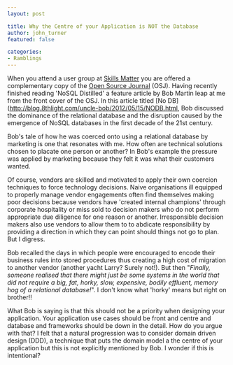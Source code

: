 ```yaml
---
layout: post

title: Why the Centre of your Application is NOT the Database
author: john_turner
featured: false

categories:
- Ramblings
---
```


When you attend a user group at [Skills Matter](http://skillsmatter.com/) you are offered a complementary copy of the [Open Source Journal](http://skillsmatter.com/go/open-source-journal) (OSJ).  Having recently finished reading 'NoSQL Distilled' a feature article by Bob Martin leap at me from the front cover of the OSJ.  In this article titled [No DB](http://blog.8thlight.com/uncle-bob/2012/05/15/NODB.html, Bob discussed the dominance of the relational database and the disruption caused by the emergence of NoSQL databases in the first decade of the 21st century.

Bob's tale of how he was coerced onto using a relational database by marketing is one that resonates with me.  How often are technical solutions chosen to placate one person or another? In Bob's example the pressure was applied by marketing because they felt it was what their customers wanted.

Of course, vendors are skilled and motivated to apply their own coercion techniques to force technology decisions.  Naive organisations ill equipped to properly manage vendor engagements often find themselves making poor decisions because vendors have 'created internal champions' through corporate hospitality or miss sold to decision makers who do not perform appropriate due diligence for one reason or another.  Irresponsible decision makers also use vendors to allow them to to abdicate responsibility by providing a direction in which they can point should things not go to plan.  But I digress.

Bob recalled the days in which people were encouraged to encode their business rules into stored procedures thus creating a high cost of migration to another vendor (another yacht Larry? Surely not!).  But then "<em>Finally, someone realised that there might just be some systems in the world that did not require a big, fat, horky, slow, expensive, bodily effluent, memory hog of a relational database!</em>".  I don't know what 'horky' means but right on brother!!

What Bob is saying is that this should not be a priority when designing your application.  Your application use cases should be front and centre and database and frameworks should be down in the detail.   How do you argue with that?  I felt that a natural progression was to consider domain driven design (DDD), a technique that puts the domain model a the centre of your application but this is not explicitly mentioned by Bob.  I wonder if this is intentional?
